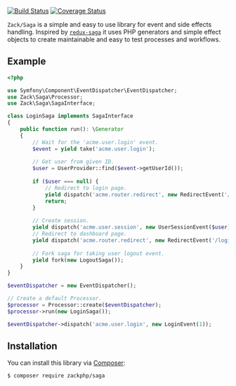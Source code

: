 [![Build Status](https://travis-ci.org/zackphp/saga.svg?branch=master)](https://travis-ci.org/zackphp/saga)
[![Coverage Status](https://coveralls.io/repos/github/zackphp/saga/badge.svg?branch=master)](https://coveralls.io/github/zackphp/saga?branch=master)

`Zack/Saga` is a simple and easy to use library for event and side effects handling.
Inspired by [`redux-saga`](https://github.com/yelouafi/redux-saga) it uses PHP generators and simple effect objects to create maintainable and easy to test processes and workflows.

## Example

```php
<?php

use Symfony\Component\EventDispatcher\EventDispatcher;
use Zack\Saga\Processor;
use Zack\Saga\SagaInterface;

class LoginSaga implements SagaInterface
{
    public function run(): \Generator
    {
        // Wait for the 'acme.user.login' event.
        $event = yield take('acme.user.login');
        
        // Get user from given ID.
        $user = UserProvider::find($event->getUserId());
        
        if ($user === null) {
            // Redirect to login page.
            yield dispatch('acme.router.redirect', new RedirectEvent('/login'));
            return;
        }
        
        // Create session.
        yield dispatch('acme.user.session', new UserSessionEvent($user));
        // Redirect to dashboard page.
        yield dispatch('acme.router.redirect', new RedirectEvent('/login'));
        
        // Fork saga for taking user logout event.
        yield fork(new LogoutSaga());
    }
}

$eventDispatcher = new EventDispatcher();

// Create a default Processor.
$processor = Processor::create($eventDispatcher);
$processor->run(new LoginSaga());

$eventDispatcher->dispatch('acme.user.login', new LoginEvent(1));
```

## Installation

You can install this library via [Composer](https://getcomposer.org/):

```bash
$ composer require zackphp/saga
```